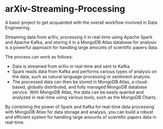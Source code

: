 # arXiv-Streaming-Processing
A basic project to get acquainted with the overall workflow involved in Data Engineering.

Streaming data from arXiv, processing it in real-time using Apache Spark and Apache Kafka, and storing it in a MongoDB Atlas database for analysis is a powerful approach for handling large amounts of scientific papers data.

The process can work as follows:

- Data is streamed from arXiv in real-time and sent to Kafka.
- Spark reads data from Kafka and performs various types of analysis on the data, such as natural language processing or sentiment analysis.
- The processed data can then be stored in MongoDB Atlas, a cloud-based, globally distributed, and fully managed MongoDB database service. With MongoDB Atlas, the data can be easily queried and analyzed in real-time using various tools, such as the MongoDB Charts.

By combining the power of Spark and Kafka for real-time data processing with MongoDB Atlas for data storage and analysis, you can build a robust and efficient system for handling large amounts of scientific papers data in real-time.
